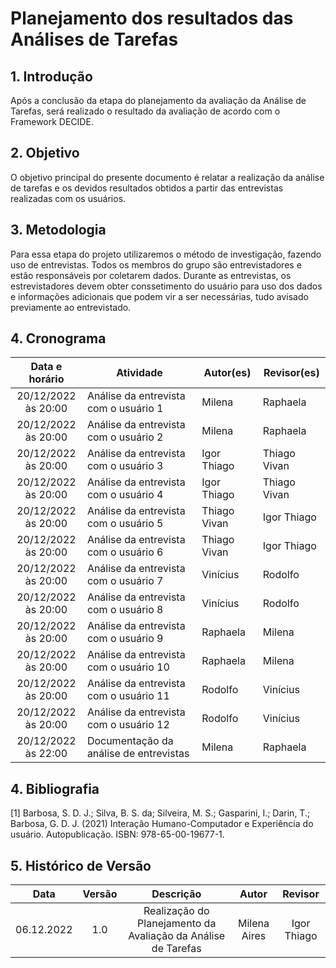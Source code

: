 # Planejamento dos resultados das Análises de Tarefas

## 1. Introdução
Após a conclusão da etapa do planejamento da avaliação da Análise de Tarefas, será realizado o resultado da avaliação de acordo com o Framework DECIDE.  

## 2. Objetivo
O objetivo principal do presente documento é relatar a realização da análise de tarefas e os devidos resultados obtidos a partir das entrevistas realizadas com os usuários.

## 3. Metodologia
Para essa etapa do projeto utilizaremos o método de investigação, fazendo uso de entrevistas. Todos os membros do grupo são entrevistadores e estão responsáveis por coletarem dados.
Durante as entrevistas, os estrevistadores devem obter conssetimento do usuário para uso dos dados e informações adicionais que podem vir a ser necessárias, tudo avisado previamente ao entrevistado. 

## 4. Cronograma 

| Data e horário | Atividade | Autor(es) | Revisor(es) |
| :-: | - | - | - |
| 20/12/2022 <br> às 20:00 | Análise da entrevista com o usuário 1 | Milena | Raphaela |
| 20/12/2022 <br> às 20:00 | Análise da entrevista com o usuário 2| Milena | Raphaela |
| 20/12/2022 <br> às 20:00 | Análise da entrevista com o usuário 3| Igor Thiago | Thiago Vivan |
| 20/12/2022 <br> às 20:00 | Análise da entrevista com o usuário 4| Igor Thiago | Thiago Vivan |
| 20/12/2022 <br> às 20:00 | Análise da entrevista com o usuário 5| Thiago Vivan | Igor Thiago |
| 20/12/2022 <br> às 20:00 | Análise da entrevista com o usuário 6| Thiago Vivan | Igor Thiago |
| 20/12/2022 <br> às 20:00 | Análise da entrevista com o usuário 7| Vinícius | Rodolfo |
| 20/12/2022 <br> às 20:00 | Análise da entrevista com o usuário 8| Vinícius | Rodolfo |
| 20/12/2022 <br> às 20:00 | Análise da entrevista com o usuário 9| Raphaela | Milena |
| 20/12/2022 <br> às 20:00 | Análise da entrevista com o usuário 10 | Raphaela | Milena |
| 20/12/2022 <br> às 20:00 | Análise da entrevista com o usuário 11 | Rodolfo | Vinícius |
| 20/12/2022 <br> às 20:00 | Análise da entrevista com o usuário 12 | Rodolfo | Vinícius |
| 20/12/2022 <br> às 22:00 | Documentação da análise de entrevistas | Milena | Raphaela |


## 4. Bibliografia
 [1] Barbosa, S. D. J.; Silva, B. S. da; Silveira, M. S.; Gasparini, I.; Darin, T.; Barbosa, G. D. J. (2021) Interação Humano-Computador e Experiência do usuário. Autopublicação. ISBN: 978-65-00-19677-1.

## 5. Histórico de Versão
| Data       | Versão | Descrição            | Autor             | Revisor |
|:----------:|:------:|:--------------------:|:-----------------:|:-------:|
| 06.12.2022 | 1.0 | Realização do Planejamento da Avaliação da Análise de Tarefas | Milena Aires | Igor Thiago |
